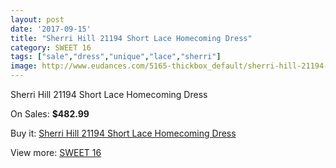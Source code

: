 ```yaml
---
layout: post
date: '2017-09-15'
title: "Sherri Hill 21194 Short Lace Homecoming Dress"
category: SWEET 16
tags: ["sale","dress","unique","lace","sherri"]
image: http://www.eudances.com/5165-thickbox_default/sherri-hill-21194-short-lace-homecoming-dress.jpg
---
```

Sherri Hill 21194 Short Lace Homecoming Dress

On Sales: **$482.99**
<a href="https://www.eudances.com/en/sweet-16/1739-sherri-hill-21194-short-lace-homecoming-dress.html"><amp-img layout="responsive" width="600" height="600" src="//www.eudances.com/5165-thickbox_default/sherri-hill-21194-short-lace-homecoming-dress.jpg" alt="Sherri Hill 21194 Short Lace Homecoming Dress 0" /></a>
<a href="https://www.eudances.com/en/sweet-16/1739-sherri-hill-21194-short-lace-homecoming-dress.html"><amp-img layout="responsive" width="600" height="600" src="//www.eudances.com/5167-thickbox_default/sherri-hill-21194-short-lace-homecoming-dress.jpg" alt="Sherri Hill 21194 Short Lace Homecoming Dress 1" /></a>
<a href="https://www.eudances.com/en/sweet-16/1739-sherri-hill-21194-short-lace-homecoming-dress.html"><amp-img layout="responsive" width="600" height="600" src="//www.eudances.com/5166-thickbox_default/sherri-hill-21194-short-lace-homecoming-dress.jpg" alt="Sherri Hill 21194 Short Lace Homecoming Dress 2" /></a>

Buy it: [Sherri Hill 21194 Short Lace Homecoming Dress](https://www.eudances.com/en/sweet-16/1739-sherri-hill-21194-short-lace-homecoming-dress.html "Sherri Hill 21194 Short Lace Homecoming Dress")

View more: [SWEET 16](https://www.eudances.com/en/18-sweet-16 "SWEET 16")